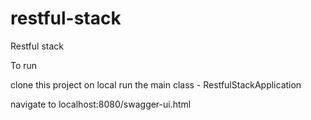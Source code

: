 # restful-stack
Restful stack 


To run

clone this project on local
run the main class - RestfulStackApplication

navigate to localhost:8080/swagger-ui.html


